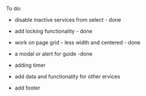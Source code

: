 To do:

- disable inactive services from select - done
- add locking functionality - done
- work on page grid - less width and centered - done
- a modal or alert for guide -done

- adding timer
- add data and functionality for other ervices
- add footer
